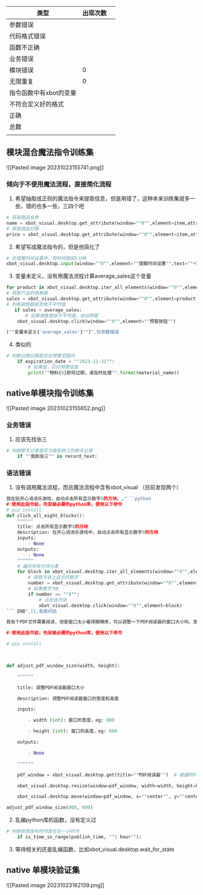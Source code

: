 | 类型                   | 出现次数 |     |
| ---------------------- | -------- | --- |
| 参数错误               |          |     |
| 代码格式错误           |          |     |
| 函数不正确             |          |     |
| 业务错误               |          |     |
| 模块错误               | 0        |     |
| 无限重复               | 0        |     |
| 指令函数中有xbot的变量 |          |     |
| 不符合定义好的格式     |          |     |
| 正确                   |          |     |
| 总数                   |          |     |
|                        |          |     |


## 模块混合魔法指令训练集
![[Pasted image 20231023155741.png]]

### 倾向于不使用魔法流程，直接简化流程
1. 希望抽取成正则的魔法指令来提取信息，但是用错了，这种本来训练集就多一些，错的也多一些，三四个吧
```python
# 获取商品名称
name = xbot_visual.desktop.get_attribute(window=""0"",element=item,attribute_name=""text"")
# 获取商品价格
price = xbot_visual.desktop.get_attribute(window=""0"",element=item,attribute_name=""text"")
```
2. 希望写成魔法指令的，但是他简化了
```python
# 在提醒时间设置中，将时间提前5分钟
xbot_visual.desktop.input(window=""0"",element=""提醒时间设置"",text=""+5"")
```
3. 变量未定义，没有用魔法流程计算average_sales这个变量
```python
for product in xbot_visual.desktop.iter_all_elements(window=""0"",element=""产品销售额""):
# 获取产品的销售额
sales = xbot_visual.desktop.get_attribute(window=""0"",element=product,attribute_name=""text"")
# 判断销售额是否低于平均值
   if sales < average_sales:
       # 如果销售额低于平均值，自动预警
	xbot_visual.desktop.click(window=""0"",element=""预警按钮"")

[""变量未定义{'average_sales'}""]",仅参数错误
```
4. 类似的
```python
# 判断过期日期是否在预警范围内
    if expiration_date < ""2023-12-31"":
        # 如果是，打印预警信息
        print(""物料{0}即将过期，请及时处理"".format(material_name))
```

## native单模块指令训练集
![[Pasted image 20231023155652.png]]
### 业务错误
1. 应该先找张三
```python
# 判断聊天记录是否为我和张三的聊天记录
    if ""我和张三"" in record_text:
```

### 语法错误
1. 没有调用魔法流程，而且魔法流程中含有xbot_visual （目前发现两个）
```python
我在玩开心消消乐游戏，自动点击所有显示数字8的方块。,"```python
# 使用此指令前，先安装必要的python库，使用以下命令
# pip install
def click_all_eight_blocks():
    """"""
    title: 点击所有显示数字8的方块
    description: 在开心消消乐游戏中，自动点击所有显示数字8的方块
    inputs:
        - None
    outputs:
        - None
    """"""
    # 遍历所有方块元素
    for block in xbot_visual.desktop.iter_all_elements(window=""0"",element=""方块""):
        # 获取方块上显示的数字
        number = xbot_visual.desktop.get_attribute(window=""0"",element=block,attribute_name=""text"")
        # 如果数字为8
        if number == ""8"":
            # 点击该方块
            xbot_visual.desktop.click(window=""0"",element=block)
``` END",[],有效代码
```
```python
我有个PDF文件需要阅读，但是窗口太小看得眼睛疼，可以调整一下PDF阅读器的窗口大小吗，宽度调整为800，高度调整为600。,"```python

# 使用此指令前，先安装必要的python库，使用以下命令

# pip install

  

def adjust_pdf_window_size(width, height):

    """"""

    title: 调整PDF阅读器窗口大小

    description: 调整PDF阅读器窗口的宽度和高度

    inputs:

        - width (int): 窗口的宽度，eg: 800

        - height (int): 窗口的高度，eg: 600

    outputs:

        - None

    """"""

    pdf_window = xbot_visual.desktop.get(title=""PDF阅读器"")  # 根据PDF阅读器的窗口标题修改

    xbot_visual.desktop.resize(window=pdf_window, width=width, height=height)

    xbot_visual.desktop.move(window=pdf_window, x=""center"", y=""center"")

adjust_pdf_window_size(800, 600)
```
2. 乱编python库的函数，没有定义过
```python
# 判断视频发布时间是否在一小时内
    if is_time_in_range(publish_time, ""1 hour""):
```
3. 等待相关的还是乱编函数，比如xbot_visual.desktop.wait_for_state


## native 单模块验证集
![[Pasted image 20231023162139.png]]